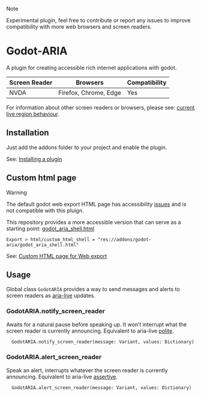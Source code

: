 > [!note]
> Experimental plugin, feel free to contribute or report any issues to improve compatibility with more web browsers and screen readers.
# Godot-ARIA
A plugin for creating accessible rich internet applications with godot.

Screen Reader | Browsers | Compatibility
| --- | --- | --- |
| NVDA | Firefox, Chrome, Edge | Yes


For information about other screen readers or browsers, please see: [current live region behaviour](https://tetralogical.com/blog/2024/05/01/why-are-my-live-regions-not-working/#current-live-region-behaviour).

## Installation
Just add the addons folder to your project and enable the plugin.

See: [Installing a plugin](https://docs.godotengine.org/en/stable/tutorials/plugins/editor/installing_plugins.html#installing-a-plugin)

## Custom html page
> [!warning]
> The default godot web export HTML page has accessibility [issues](https://github.com/btzr-io/godot-aria/issues/4) and is not compatible with this pluign.

This repository provides a more accessible version that can serve as a starting point: [godot_aria_shell.html](https://github.com/btzr-io/godot-aria/blob/main/addons/godot-aria/godot_aria_shell.html)

```shell
Export > html/custom_html_shell = "res://addons/godot-aria/godot_aria_shell.html"
```

See: [Custom HTML page for Web export](https://docs.godotengine.org/en/stable/tutorials/platform/web/customizing_html5_shell.html#custom-html-page-for-web-export)

## Usage
Global class `GodotARIA` provides a way to send messages and alerts to screen readers as [aria-live](https://developer.mozilla.org/en-US/docs/Web/Accessibility/ARIA/Attributes/aria-live) updates.

### GodotARIA.notify_screen_reader
Awaits for a natural pause before speaking up. It won’t interrupt what the screen reader is currently announcing. Equivalent to aria-live [polite](https://developer.mozilla.org/en-US/docs/Web/Accessibility/ARIA/Attributes/aria-live#polite).
```py
  GodotARIA.notify_screen_reader(message: Variant, values: Dictionary)
```

### GodotARIA.alert_screen_reader
Speak an alert, interrupts whatever the screen reader is currently announcing. Equivalent to aria-live [assertive](https://developer.mozilla.org/en-US/docs/Web/Accessibility/ARIA/Attributes/aria-live#assertive).
```py
  GodotARIA.alert_screen_reader(message: Variant, values: Dictionary)
```

